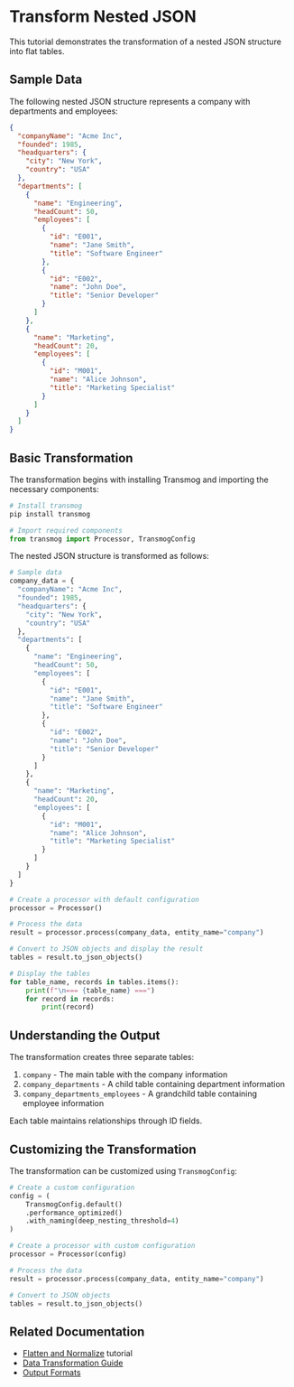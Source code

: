 # Transform Nested JSON

This tutorial demonstrates the transformation of a nested JSON structure into flat tables.

## Sample Data

The following nested JSON structure represents a company with departments and employees:

```json
{
  "companyName": "Acme Inc",
  "founded": 1985,
  "headquarters": {
    "city": "New York",
    "country": "USA"
  },
  "departments": [
    {
      "name": "Engineering",
      "headCount": 50,
      "employees": [
        {
          "id": "E001",
          "name": "Jane Smith",
          "title": "Software Engineer"
        },
        {
          "id": "E002",
          "name": "John Doe",
          "title": "Senior Developer"
        }
      ]
    },
    {
      "name": "Marketing",
      "headCount": 20,
      "employees": [
        {
          "id": "M001",
          "name": "Alice Johnson",
          "title": "Marketing Specialist"
        }
      ]
    }
  ]
}
```

## Basic Transformation

The transformation begins with installing Transmog and importing the necessary components:

```python
# Install transmog
pip install transmog

# Import required components
from transmog import Processor, TransmogConfig
```

The nested JSON structure is transformed as follows:

```python
# Sample data
company_data = {
  "companyName": "Acme Inc",
  "founded": 1985,
  "headquarters": {
    "city": "New York",
    "country": "USA"
  },
  "departments": [
    {
      "name": "Engineering",
      "headCount": 50,
      "employees": [
        {
          "id": "E001",
          "name": "Jane Smith",
          "title": "Software Engineer"
        },
        {
          "id": "E002",
          "name": "John Doe",
          "title": "Senior Developer"
        }
      ]
    },
    {
      "name": "Marketing",
      "headCount": 20,
      "employees": [
        {
          "id": "M001",
          "name": "Alice Johnson",
          "title": "Marketing Specialist"
        }
      ]
    }
  ]
}

# Create a processor with default configuration
processor = Processor()

# Process the data
result = processor.process(company_data, entity_name="company")

# Convert to JSON objects and display the result
tables = result.to_json_objects()

# Display the tables
for table_name, records in tables.items():
    print(f"\n=== {table_name} ===")
    for record in records:
        print(record)
```

## Understanding the Output

The transformation creates three separate tables:

1. `company` - The main table with the company information
2. `company_departments` - A child table containing department information
3. `company_departments_employees` - A grandchild table containing employee information

Each table maintains relationships through ID fields.

## Customizing the Transformation

The transformation can be customized using `TransmogConfig`:

```python
# Create a custom configuration
config = (
    TransmogConfig.default()
    .performance_optimized()
    .with_naming(deep_nesting_threshold=4)
)

# Create a processor with custom configuration
processor = Processor(config)

# Process the data
result = processor.process(company_data, entity_name="company")

# Convert to JSON objects
tables = result.to_json_objects()
```

## Related Documentation

- [Flatten and Normalize](flatten-and-normalize.md) tutorial
- [Data Transformation Guide](../../user/processing/data-transformation.md)
- [Output Formats](../../user/output/output-formats.md)
